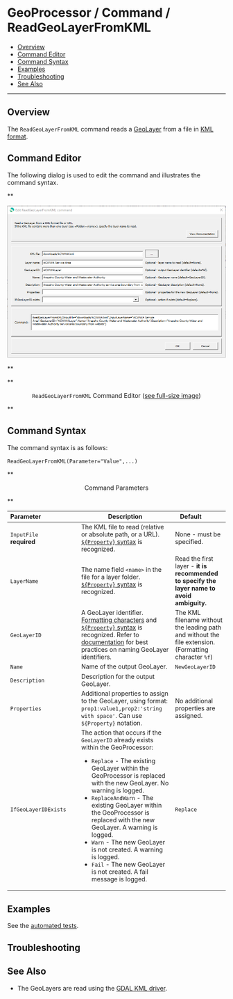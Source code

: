 # GeoProcessor / Command / ReadGeoLayerFromKML #

* [Overview](#overview)
* [Command Editor](#command-editor)
* [Command Syntax](#command-syntax)
* [Examples](#examples)
* [Troubleshooting](#troubleshooting)
* [See Also](#see-also)

-------------------------

## Overview ##

The `ReadGeoLayerFromKML` command reads a [GeoLayer](../../introduction/introduction.md#geolayer)
from a file in [KML format](../../spatial-data-format-ref/KML/KML.md). 

## Command Editor ##

The following dialog is used to edit the command and illustrates the command syntax.

**<p style="text-align: center;">
![ReadGeoLayerFromKML](ReadGeoLayerFromKML.png)
</p>**

**<p style="text-align: center;">
`ReadGeoLayerFromKML` Command Editor (<a href="../ReadGeoLayerFromKML.png">see full-size image</a>)
</p>**

## Command Syntax ##

The command syntax is as follows:

```text
ReadGeoLayerFromKML(Parameter="Value",...)
```
**<p style="text-align: center;">
Command Parameters
</p>**

|**Parameter**&nbsp;&nbsp;&nbsp;&nbsp;&nbsp;&nbsp;&nbsp;&nbsp;&nbsp;&nbsp;&nbsp;&nbsp;&nbsp;&nbsp;&nbsp;&nbsp;&nbsp;&nbsp;&nbsp;&nbsp;&nbsp; | **Description** | **Default**&nbsp;&nbsp;&nbsp;&nbsp;&nbsp;&nbsp;&nbsp;&nbsp;&nbsp;&nbsp; |
| --------------|-----------------|----------------- |
| `InputFile`<br>**required**| The KML file to read (relative or absolute path, or a URL). [`${Property}` syntax](../../introduction/introduction.md#geoprocessor-properties-property) is recognized.| None - must be specified. |
| `LayerName`| The name field `<name>` in the file for a layer folder. [`${Property}` syntax](../../introduction/introduction.md#geoprocessor-properties-property) is recognized.| Read the first layer - **it is recommended to specify the layer name to avoid ambiguity.** |
| `GeoLayerID` | A GeoLayer identifier. [Formatting characters](../../introduction/introduction.md#geolayer-property-format-specifiers) and [`${Property}` syntax](../../introduction/introduction.md#geoprocessor-properties-property) is recognized. Refer to [documentation](../../best-practices/geolayer-identifiers.md) for best practices on naming GeoLayer identifiers.| The KML filename without the leading path and without the file extension. (Formatting character `%f`)|
| `Name` | Name of the output GeoLayer. | `NewGeoLayerID` |
| `Description` | Description for the output GeoLayer. | |
| `Properties` | Additional properties to assign to the GeoLayer, using format: `prop1:value1,prop2:'string with space'`.  Can use `${Property}` notation.  | No additional properties are assigned. |
| `IfGeoLayerIDExists` | The action that occurs if the `GeoLayerID` already exists within the GeoProcessor:<ul><li>`Replace` - The existing GeoLayer within the GeoProcessor is replaced with the new GeoLayer. No warning is logged.</li><li>`ReplaceAndWarn` - The existing GeoLayer within the GeoProcessor is replaced with the new GeoLayer. A warning is logged.</li><li>`Warn` - The new GeoLayer is not created. A warning is logged.</li><li>`Fail` - The new GeoLayer is not created. A fail message is logged.</li></ul> | `Replace` | 

## Examples ##

See the [automated tests](https://github.com/OpenWaterFoundation/owf-app-geoprocessor-python-test/tree/master/test/commands/ReadGeoLayerFromKML).

## Troubleshooting ##

## See Also ##

* The GeoLayers are read using the [GDAL KML driver](https://gdal.org/drivers/vector/kml.html#vector-kml).
